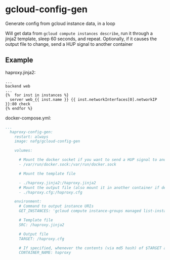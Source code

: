 # gcloud-config-gen

Generate config from gcloud instance data, in a loop

Will get data from `gcloud compute instances describe`, run it through a jinja2 template, sleep 60 seconds, and repeat. Optionally, if it causes the output file to change, send a HUP signal to another container


## Example

haproxy.jinja2:

```jinja2
...
backend web
...
{%  for inst in instances %}
  server web_{{ inst.name }} {{ inst.networkInterfaces[0].networkIP }}:80 check
{% endfor %}
```

docker-compose.yml:

```yaml
...
  haproxy-config-gen:
    restart: always
    image: nafg/gcloud-config-gen

    volumes:

      # Mount the docker socket if you want to send a HUP signal to another container
      - /var/run/docker.sock:/var/run/docker.sock

      # Mount the template file

      - ./haproxy.jinja2:/haproxy.jinja2
      # Mount the output file (also mount it in another container if desired)
      - ./haproxy.cfg:/haproxy.cfg

    environment:
      # Command to output instance URIs
      GET_INSTANCES: 'gcloud compute instance-groups managed list-instances app --zone us-east1-b --filter=currentAction=NONE --format="get(instance)"'

      # Template file
      SRC: /haproxy.jinja2

      # Output file
      TARGET: /haproxy.cfg

      # If specified, whenever the contents (via md5 hash) of $TARGET are changed, send a HUP signal to this container
      CONTAINER_NAME: haproxy
```
